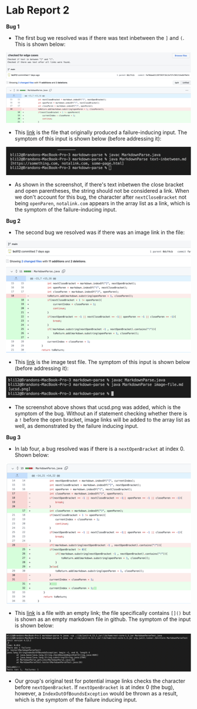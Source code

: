 # Lab Report 2

**Bug 1**
* The first bug we resolved was if there was text inbetween the ```]``` and ```(```. This is shown below:

![Image](lab-2-screenshots/bug1.png)

* This [link](https://github.com/bcli12/markdown-parse/blob/main/text-inbetween.md) is the file that originally produced a failure-inducing input. The symptom of this input is shown below (before addressing it):

![Image](lab-2-screenshots/bug-1-symptom.png)

* As shown in the screenshot, if there's text inbetwen the close bracket and open parentheses, the string should not be considered a link. When we don't account for this bug, the character after ```nextCloseBracket``` not being ```openParen```, ```notalink.com``` appears in the array list as a link, which is the symptom of the failure-inducing input.

**Bug 2**
* The second bug we resolved was if there was an image link in the file:

![Image](lab-2-screenshots/bug-2.png)

* This [link](https://github.com/bcli12/markdown-parse/blob/main/image-file.md) is the image test file. The symptom of this input is shown below (before addressing it):

![Image](lab-2-screenshots/bug-2-symptom.png)

* The screenshot above shows that ucsd.png was added, which is the symptom of the bug. Without an if statement checking whether there is a ```!``` before the open bracket, image links will be added to the array list as well, as demonstrated by the failure inducing input.

**Bug 3**
* In lab four, a bug resolved was if there is a ```nextOpenBracket``` at index 0. Shown below:

![Image](lab-2-screenshots/Bug-3.png)

* This [link](https://github.com/bcli12/markdown-parse/blob/main/empty-link.md) is a file with an empty link; the file specifically contains ```[]()``` but is shown as an empty markdown file in github. The symptom of the input is shown below:


![Image](lab-2-screenshots/bug-3-symptom.png)

* Our group's original test for potential image links checks the character before ```nextOpenBracket```. If ```nextOpenBracket``` is at index 0 (the bug), however, a ```IndexOutOfBoundsException``` would be thrown as a result, which is the symptom of the failure inducing input.